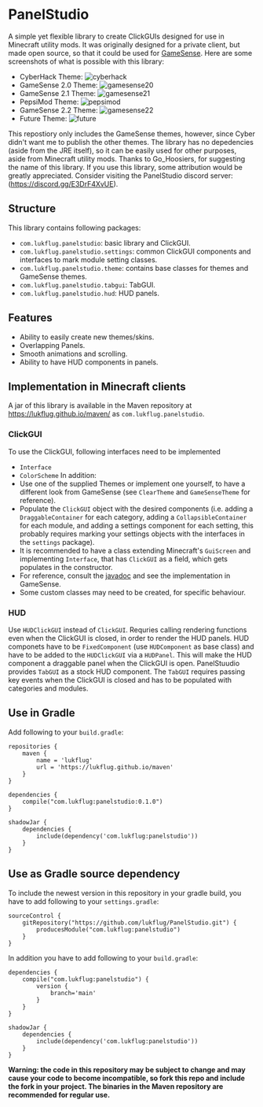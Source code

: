 # PanelStudio
A simple yet flexible library to create ClickGUIs designed for use in Minecraft utility mods. It was originally designed for a private client, but made open source, so that it could be used for [GameSense](https://github.com/IUDevman/gamesense-client). Here are some screenshots of what is possible with this library:
* CyberHack Theme:
![cyberhack](https://cdn.discordapp.com/attachments/747111616407011389/779996603510947870/2020-11-21_20.23.26.png)
* GameSense 2.0 Theme:
![gamesense20](https://cdn.discordapp.com/attachments/747111616407011389/779996468730920960/2020-11-21_20.13.36.png)
* GameSense 2.1 Theme:
![gamesense21](https://cdn.discordapp.com/attachments/747111616407011389/779996509717659658/2020-11-21_20.16.09.png)
* PepsiMod Theme:
![pepsimod](https://cdn.discordapp.com/attachments/747111616407011389/779996535366090772/2020-11-21_20.20.43.png)
* GameSense 2.2 Theme:
![gamesense22](https://cdn.discordapp.com/attachments/747111616407011389/779996442285834240/2020-11-21_19.57.25.png)
* Future Theme:
![future](https://cdn.discordapp.com/attachments/747111616407011389/779996632334073896/2020-11-21_20.25.30.png)

This repostiory only includes the GameSense themes, however, since Cyber didn't want me to publish the other themes. The library has no depedencies (aside from the JRE itself), so it can be easily used for other purposes, aside from Minecraft utility mods. Thanks to Go_Hoosiers, for suggesting the name of this library. If you use this library, some attribution would be greatly appreciated. Consider visiting the PanelStudio discord server: (https://discord.gg/E3DrF4XvUE).

## Structure
This library contains following packages:
* `com.lukflug.panelstudio`: basic library and ClickGUI.
* `com.lukflug.panelstudio.settings`: common ClickGUI components and interfaces to mark module setting classes.
* `com.lukflug.panelstudio.theme`: contains base classes for themes and GameSense themes.
* `com.lukflug.panelstudio.tabgui`: TabGUI.
* `com.lukflug.panelstudio.hud`: HUD panels.

## Features
* Ability to easily create new themes/skins.
* Overlapping Panels.
* Smooth animations and scrolling.
* Ability to have HUD components in panels.

## Implementation in Minecraft clients
A jar of this library is available in the Maven repository at https://lukflug.github.io/maven/ as `com.lukflug.panelstudio`.

### ClickGUI
To use the ClickGUI, following interfaces need to be implemented
* `Interface`
* `ColorScheme`
In addition:
* Use one of the supplied Themes or implement one yourself, to have a different look from GameSense (see `ClearTheme` and `GameSenseTheme` for reference).
* Populate the `ClickGUI` object with the desired components (i.e. adding a `DraggableContainer` for each category, adding a `CollapsibleContainer` for each module, and adding a settings component for each setting, this probably requires marking your settings objects with the interfaces in the `settings` package).
* It is recommended to have a class extending Minecraft's `GuiScreen` and implementing `Interface`, that has `ClickGUI` as a field, which gets populates in the constructor.
* For reference, consult the [javadoc](https://lukflug.github.io/javadoc/panelstudio/0.1.0/) and see the implementation in GameSense.
* Some custom classes may need to be created, for specific behaviour.

### HUD
Use `HUDClickGUI` instead of `ClickGUI`. Requries calling rendering functions even when the ClickGUI is closed, in order to render the HUD panels. HUD componets have to be `FixedComponent` (use `HUDComponent` as base class) and have to be added to the `HUDClickGUI` via a `HUDPanel`. This will make the HUD component a draggable panel when the ClickGUI is open. PanelStuudio provides `TabGUI` as a stock HUD component. The `TabGUI` requires passing key events when the ClickGUI is closed and has to be populated with categories and modules.

## Use in Gradle
Add following to your `build.gradle`:
```
repositories {
	maven {
		name = 'lukflug'
		url = 'https://lukflug.github.io/maven'
	}
}

dependencies {
	compile("com.lukflug:panelstudio:0.1.0")
}

shadowJar {
	dependencies {
		include(dependency('com.lukflug:panelstudio'))
	}
}
```

## Use as Gradle source dependency
To include the newest version in this repository in your gradle build, you have to add following to your `settings.gradle`:
```
sourceControl {
	gitRepository("https://github.com/lukflug/PanelStudio.git") {
		producesModule("com.lukflug:panelstudio")
	}
}
```
In addition you have to add following to your `build.gradle`:
```
dependencies {
	compile("com.lukflug:panelstudio") {
		version {
			branch='main'
		}
	}
}

shadowJar {
	dependencies {
		include(dependency('com.lukflug:panelstudio'))
	}
}
```
**Warning: the code in this repository may be subject to change and may cause your code to become incompatible, so fork this repo and include the fork in your project. The binaries in  the Maven repository are recommended for regular use.**
